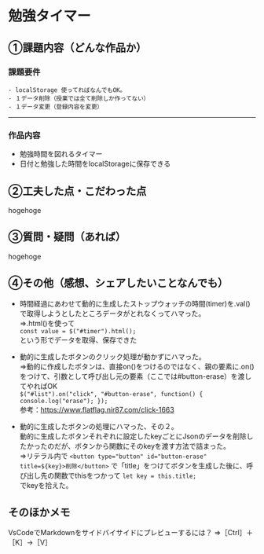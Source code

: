 # 勉強タイマー
## ①課題内容（どんな作品か）
### 課題要件
    - localStorage 使ってればなんでもOK。
    - １データ削除（授業では全て削除しか作ってない）
    - １データ変更（登録内容を変更）
- - -
### 作品内容
- 勉強時間を図れるタイマー
- 日付と勉強した時間をlocalStorageに保存できる

## ②工夫した点・こだわった点
hogehoge

## ③質問・疑問（あれば）
hogehoge

## ④その他（感想、シェアしたいことなんでも）
- 時間経過にあわせて動的に生成したストップウォッチの時間(timer)を.val()で取得しようとしたところデータがとれなくってハマった。  
⇒.html()を使って  
```const value = $("#timer").html();  ```  
という形でデータを取得、保存できた

- 動的に生成したボタンのクリック処理が動かずにハマった。  
⇒動的に作成したボタンは、直接on()をつけるのではなく、親の要素に.on()をつけて、引数として呼び出し元の要素（ここでは#button-erase）を渡してやればOK   
``
$("#list").on("click", "#button-erase", function() {
    console.log("erase");
});
``  
参考：https://www.flatflag.nir87.com/click-1663  

- 動的に生成したボタンの処理にハマった、その２。  
動的に生成したボタンそれぞれに設定したkeyごとにJsonのデータを削除したかったのだが、ボタンから関数にそのkeyを渡す方法で詰まった。  
⇒リテラル内で
``<button type="button" id="button-erase" title=${key}>削除</button>``
で「title」をつけてボタンを生成した後に、呼び出し先の関数でthisをつかって
``let key = this.title;``  
でkeyを拾えた。


## そのほかメモ
VsCodeでMarkdownをサイドバイサイドにプレビューするには？
⇒［Ctrl］＋［K］→［V］